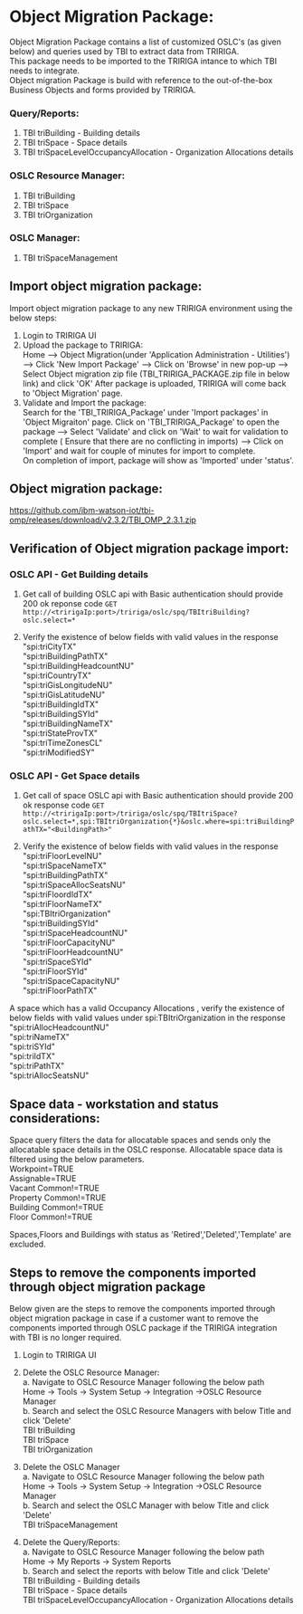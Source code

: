
# Object Migration Package: #
Object Migration Package contains a list of customized OSLC's (as given below) and queries used by TBI to extract data from TRIRIGA.   
This package needs to be imported to the TRIRIGA intance to which TBI needs to integrate.   
Object migration Package is build with reference to the out-of-the-box Business Objects and forms provided by TRIRIGA.  

### Query/Reports:  ###
1. TBI triBuilding - Building details  
2. TBI triSpace - Space details   
3. TBI triSpaceLevelOccupancyAllocation - Organization Allocations details  

### OSLC Resource Manager:   ###
1. TBI triBuilding   
2. TBI triSpace    
3. TBI triOrganization 

### OSLC Manager:  ###
1. TBI triSpaceManagement   
   
## Import object migration package: ##

Import object migration package to any new TRIRIGA environment using the below steps:
1. Login to TRIRIGA UI
2. Upload the package to TRIRIGA:  
Home --> Object Migration(under 'Application Administration - Utilities') --> Click 'New Import Package' --> Click on 'Browse' in new pop-up --> Select Object migration zip file (TBI_TRIRIGA_PACKAGE.zip file in below link) and click 'OK'
  After package is uploaded, TRIRIGA will come back to 'Object Migration' page.
3. Validate and Import the package:  
Search for the 'TBI_TRIRIGA_Package' under 'Import packages' in 'Object Migraiton' page. Click on 'TBI_TRIRIGA_Package' to open the package --> Select 'Validate' and click on 'Wait' to wait for validation to complete ( Ensure that there are no conflicting in imports) --> Click on 'Import' and wait for couple of minutes for import to complete.   
On completion of import,  package will show as 'Imported' under 'status'.

## Object migration package: ##
https://github.com/ibm-watson-iot/tbi-omp/releases/download/v2.3.2/TBI_OMP_2.3.1.zip

## Verification of Object migration package import: ##      
### OSLC API - Get Building details ###
1. Get call of building OSLC api with Basic authentication should provide 200 ok reponse code 
``` GET http://<tririgaIp:port>/tririga/oslc/spq/TBItriBuilding?oslc.select=* ```

2. Verify the existence of below fields with valid values in the response
	"spi:triCityTX"     
	"spi:triBuildingPathTX"      
	"spi:triBuildingHeadcountNU"    
	"spi:triCountryTX"   
	"spi:triGisLongitudeNU"    
	"spi:triGisLatitudeNU"    
	"spi:triBuildingIdTX"    
	"spi:triBuildingSYId"    
	"spi:triBuildingNameTX"   
	"spi:triStateProvTX"   
	"spi:triTimeZonesCL"   
	"spi:triModifiedSY"    

### OSLC API - Get Space details ###
1. Get call of space OSLC api with Basic authentication should provide 200 ok response code 
``` GET http://<tririgaIp:port>/tririga/oslc/spq/TBItriSpace?oslc.select=*,spi:TBItriOrganization{*}&oslc.where=spi:triBuildingPathTX="<BuildingPath>" ```

2. Verify the existence of below fields with valid values in the response  
	  "spi:triFloorLevelNU"  
    "spi:triSpaceNameTX"  
    "spi:triBuildingPathTX"  
    "spi:triSpaceAllocSeatsNU"  
    "spi:triFloordIdTX"  
    "spi:triFloorNameTX"  
    "spi:TBItriOrganization"  
    "spi:triBuildingSYId"  
    "spi:triSpaceHeadcountNU"  
    "spi:triFloorCapacityNU"  
    "spi:triFloorHeadcountNU"  
    "spi:triSpaceSYId"  
    "spi:triFloorSYId"  
    "spi:triSpaceCapacityNU"  
    "spi:triFloorPathTX"  
    
 A space which has a valid Occupancy Allocations , verify the existence of below fields with valid values under spi:TBItriOrganization in the response           
     "spi:triAllocHeadcountNU"     
     "spi:triNameTX"     
     "spi:triSYId"    
     "spi:triIdTX"    
     "spi:triPathTX"    
     "spi:triAllocSeatsNU"     
                    
## Space data - workstation and status considerations: ##
Space query filters the data for allocatable spaces and sends only the allocatable space details in the OSLC response. 
Allocatable space data is filtered using the below parameters.  
Workpoint=TRUE  
Assignable=TRUE  
Vacant Common!=TRUE  
Property Common!=TRUE  
Building Common!=TRUE  
Floor Common!=TRUE  

Spaces,Floors and Buildings with status as 'Retired','Deleted','Template' are excluded.


## Steps to remove the components imported through object migration package ##       
Below given are the steps to remove the components imported through object migration package in case if a customer want to remove the components imported through OSLC package if the TRIRIGA integration with TBI is no longer required. 

1. Login to TRIRIGA UI     
2. Delete the OSLC Resource Manager:    
a. Navigate to OSLC Resource Manager following the below path   
Home -> Tools -> System Setup -> Integration ->OSLC Resource Manager    
b. Search and select the OSLC Resource Managers with below Title and click 'Delete'   
 	TBI triBuilding   
 	TBI triSpace    
	TBI triOrganization     

3. Delete the OSLC Manager   
a. Navigate to OSLC Resource Manager following the below path  
Home -> Tools -> System Setup -> Integration ->OSLC Resource Manager    
b. Search and select the OSLC Manager with below Title and click 'Delete'   
TBI triSpaceManagement   

4. Delete the Query/Reports:     
a. Navigate to OSLC Resource Manager following the below path    
Home -> My Reports -> System Reports   
b. Search and select the reports with below Title and click 'Delete'   
TBI triBuilding - Building details  
TBI triSpace - Space details   
TBI triSpaceLevelOccupancyAllocation - Organization Allocations details   
  	
